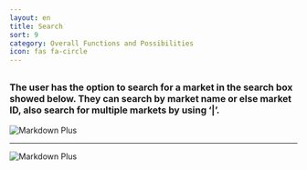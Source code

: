 ```yaml
---
layout: en
title: Search
sort: 9
category: Overall Functions and Possibilities
icon: fas fa-circle
---
```

<p class="message">
   
</p>

 <font size="3">The user has the option to search for a market in the search box showed below. They can search by market name or else market ID, also search for multiple markets by using ‘|’.</font> 
---

![Markdown Plus]({{site.baseurl}}/public/images/gestione-quote/ricerca-one.png)

---

![Markdown Plus]({{site.baseurl}}/public/images/gestione-quote/ricerca-two.png)
